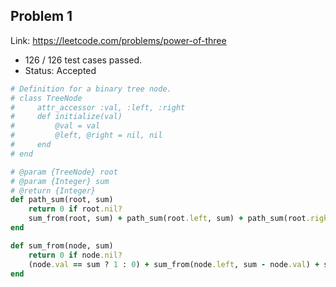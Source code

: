 ## Problem 1
Link: https://leetcode.com/problems/power-of-three
 * 126 / 126 test cases passed.
 * Status: Accepted

```ruby
# Definition for a binary tree node.
# class TreeNode
#     attr_accessor :val, :left, :right
#     def initialize(val)
#         @val = val
#         @left, @right = nil, nil
#     end
# end

# @param {TreeNode} root
# @param {Integer} sum
# @return {Integer}
def path_sum(root, sum)
    return 0 if root.nil?
    sum_from(root, sum) + path_sum(root.left, sum) + path_sum(root.right, sum)
end

def sum_from(node, sum)
    return 0 if node.nil?
    (node.val == sum ? 1 : 0) + sum_from(node.left, sum - node.val) + sum_from(node.right, sum - node.val)
end


```
